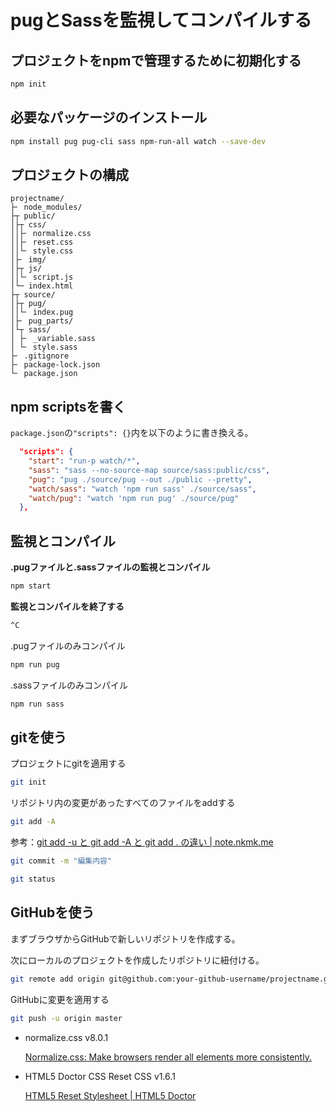 # pugとSassを監視してコンパイルする
## プロジェクトをnpmで管理するために初期化する
```sh
npm init
```

## 必要なパッケージのインストール
```sh
npm install pug pug-cli sass npm-run-all watch --save-dev
```

## プロジェクトの構成
```
projectname/
├╴ node_modules/
├┬ public/
│├┬ css/
││├╴ normalize.css
││├╴ reset.css
││└╴ style.css
│├╴ img/
│├┬ js/
││└╴ script.js
│└─ index.html
├┬ source/
│├┬ pug/
││└╴ index.pug
│├╴ pug_parts/
│└┬ sass/
│ ├╴ _variable.sass
│ └╴ style.sass
├╴ .gitignore
├╴ package-lock.json
└╴ package.json
```
## npm scriptsを書く
`package.json`の`"scripts": {}`内を以下のように書き換える。
```json
  "scripts": {
    "start": "run-p watch/*",
    "sass": "sass --no-source-map source/sass:public/css",
    "pug": "pug ./source/pug --out ./public --pretty",
    "watch/sass": "watch 'npm run sass' ./source/sass",
    "watch/pug": "watch 'npm run pug' ./source/pug"
  },
```
## 監視とコンパイル
__.pugファイルと.sassファイルの監視とコンパイル__
```sh
npm start
```
__監視とコンパイルを終了する__
```sh
^C
```
.pugファイルのみコンパイル
```sh
npm run pug
```
.sassファイルのみコンパイル
```sh
npm run sass
```
## gitを使う
プロジェクトにgitを適用する
```sh
git init
```
リポジトリ内の変更があったすべてのファイルをaddする
```sh
git add -A
```
参考：[git add -u と git add -A と git add . の違い | note.nkmk.me](https://note.nkmk.me/git-add-u-a-period/)
```sh
git commit -m "編集内容"
```
```sh
git status
```
## GitHubを使う
まずブラウザからGitHubで新しいリポジトリを作成する。

次にローカルのプロジェクトを作成したリポジトリに紐付ける。
```sh
git remote add origin git@github.com:your-github-username/projectname.git
```
GitHubに変更を適用する
```sh
git push -u origin master
```
* normalize.css v8.0.1
    
    [Normalize.css: Make browsers render all elements more consistently.](http://necolas.github.io/normalize.css/)
* HTML5 Doctor CSS Reset CSS v1.6.1
    
    [HTML5 Reset Stylesheet | HTML5 Doctor](https://html5doctor.com/html-5-reset-stylesheet/)
